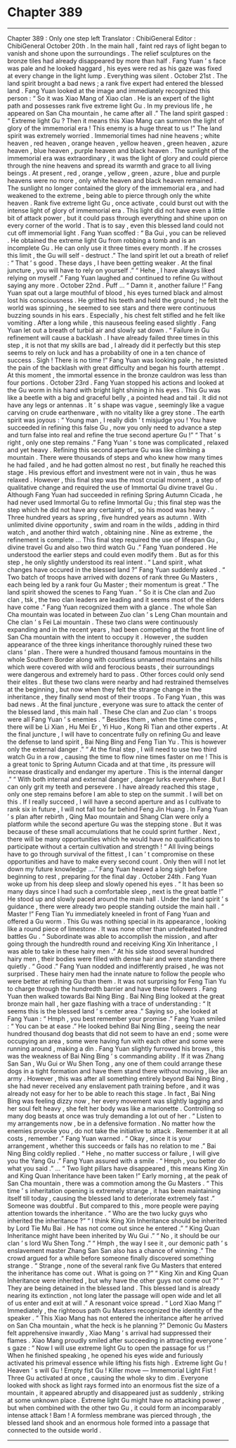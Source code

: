 
# Chapter 389


---

Chapter 389 : Only one step left
Translator :
ChibiGeneral
Editor :
ChibiGeneral
October 20th .
In the main hall , faint red rays of light began to vanish and shone upon the surroundings .
The relief sculptures on the bronze tiles had already disappeared by more than half .
Fang Yuan ’ s face was pale and he looked haggard , his eyes were red as his gaze was fixed at every change in the light lump .
Everything was silent .
October 21st .
The land spirit brought a bad news ; a rank five expert had entered the blessed land .
Fang Yuan looked at the image and immediately recognized this person : “ So it was Xiao Mang of Xiao clan . He is an expert of the light path and possesses rank five extreme light Gu . In my previous life , he appeared on San Cha mountain , he came after all .”
The land spirit gasped : “ Extreme light Gu ? Then it means this Xiao Mang can summon the light of glory of the immemorial era ! This enemy is a huge threat to us !”
The land spirit was extremely worried .
Immemorial times had nine heavens ; white heaven , red heaven , orange heaven , yellow heaven , green heaven , azure heaven , blue heaven , purple heaven and black heaven .
The sunlight of the immemorial era was extraordinary , it was the light of glory and could pierce through the nine heavens and spread its warmth and grace to all living beings .
At present , red , orange , yellow , green , azure , blue and purple heavens were no more , only white heaven and black heaven remained . The sunlight no longer contained the glory of the immemorial era , and had weakened to the extreme , being able to pierce through only the white heaven .
Rank five extreme light Gu , once activate , could burst out with the intense light of glory of immemorial era . This light did not have even a little bit of attack power , but it could pass through everything and shine upon on every corner of the world .
That is to say , even this blessed land could not cut off immemorial light .
Fang Yuan scoffed : “ Ba Gui , you can be relieved . He obtained the extreme light Gu from robbing a tomb and is an incomplete Gu . He can only use it three times every month . If he crosses this limit , the Gu will self - destruct .”
The land spirit let out a breath of relief : “ That ’ s good . These days , I have been getting weaker . At the final juncture , you will have to rely on yourself .”
“ Hehe , I have always liked relying on myself .” Fang Yuan laughed and continued to refine Gu without saying any more .
October 22nd .
Puff …
“ Damn it , another failure !”
Fang Yuan spat out a large mouthful of blood , his eyes turned black and almost lost his consciousness .
He gritted his teeth and held the ground ; he felt the world was spinning , he seemed to see stars and there were continuous buzzing sounds in his ears .
Especially , his chest felt stifled and he felt like vomiting .
After a long while , this nauseous feeling eased slightly .
Fang Yuan let out a breath of turbid air and slowly sat down .
“ Failure in Gu refinement will cause a backlash . I have already failed three times in this step , it is not that my skills are bad , I already did it perfectly but this step seems to rely on luck and has a probability of one in a ten chance of success . Sigh ! There is no time !”
Fang Yuan was looking pale , he resisted the pain of the backlash with great difficulty and began his fourth attempt .
At this moment , the immortal essence in the bronze cauldron was less than four portions .
October 23rd .
Fang Yuan stopped his actions and looked at the Gu worm in his hand with bright light shining in his eyes .
This Gu was like a beetle with a big and graceful belly , a pointed head and tail . It did not have any legs or antennas . It ’ s shape was vague , seemingly like a vague carving on crude earthenware , with no vitality like a grey stone .
The earth spirit was joyous : “ Young man , I really didn ’ t misjudge you ! You have succeeded in refining this false Gu , now you only need to advance a step and turn false into real and refine the true second aperture Gu !”
“ That ’ s right , only one step remains .” Fang Yuan ’ s tone was complicated , relaxed and yet heavy .
Refining this second aperture Gu was like climbing a mountain . There were thousands of steps and who knew how many times he had failed , and he had gotten almost no rest , but finally he reached this stage . His previous effort and investment were not in vain , thus he was relaxed .
However , this final step was the most crucial moment , a step of qualitative change and required the use of Immortal Gu divine travel Gu .
Although Fang Yuan had succeeded in refining Spring Autumn Cicada , he had never used Immortal Gu to refine Immortal Gu ; this final step was the step which he did not have any certainty of , so his mood was heavy .
“ Three hundred years as spring , five hundred years as autumn . With unlimited divine opportunity , swim and roam in the wilds , adding in third watch , and another third watch , obtaining nine . Nine as extreme , the refinement is complete …
This final step required the use of lifespan Gu , divine travel Gu and also two third watch Gu .” Fang Yuan pondered .
He understood the earlier steps and could even modify them . But as for this step , he only slightly understood its real intent .
“ Land spirit , what changes have occured in the blessed land ?” Fang Yuan suddenly asked .
“ Two batch of troops have arrived with dozens of rank three Gu Masters , each being led by a rank four Gu Master ; their momentum is great .” The land spirit showed the scenes to Fang Yuan .
“ So it is Che clan and Zuo clan ,
tsk
, the two clan leaders are leading and it seems most of the elders have come .” Fang Yuan recognized them with a glance .
The whole San Cha mountain was located in between Zuo clan ’ s Leng Chan mountain and Che clan ’ s Fei Lai mountain .
These two clans were continuously expanding and in the recent years , had been competing at the front line of San Cha mountain with the intent to occupy it .
However , the sudden appearance of the three kings inheritance thoroughly ruined these two clans ’ plan .
There were a hundred thousand famous mountains in the whole Southern Border along with countless unnamed mountains and hills which were covered with wild and ferocious beasts , their surroundings were dangerous and extremely hard to pass .
Other forces could only send their elites . But these two clans were nearby and had restrained themselves at the beginning , but now when they felt the strange change in the inheritance , they finally send most of their troops .
To Fang Yuan , this was bad news .
At the final juncture , everyone was sure to attack the center of the blessed land , this main hall . These Che clan and Zuo clan ’ s troops were all Fang Yuan ’ s enemies .
“ Besides them , when the time comes , there will be Li Xian , Hu Mei Er , Yi Huo , Kong Ri Tian and other experts . At the final juncture , I will have to concentrate fully on refining Gu and leave the defense to land spirit , Bai Ning Bing and Feng Tian Yu . This is however only the external danger .”
“ At the final step , I will need to use two third watch Gu in a row , causing the time to flow nine times faster on me ! This is a great tonic to Spring Autumn Cicada and at that time , its pressure will increase drastically and endanger my aperture . This is the internal danger .”
“ With both internal and external danger , danger lurks everywhere . But I can only grit my teeth and persevere . I have already reached this stage , only one step remains before I am able to step on the summit . I will bet on this . If I really succeed , I will have a second aperture and as I cultivate to rank six in future , I will not fall too far behind Feng Jin Huang .
In Fang Yuan ’ s plan after rebirth , Qing Mao mountain and Shang Clan were only a platform while the second aperture Gu was the stepping stone .
But it was because of these small accumulations that he could sprint further .
Next , there will be many opportunities which he would have no qualifications to participate without a certain cultivation and strength !
“ All living beings have to go through survival of the fittest , I can ’ t compromise on these opportunities and have to make every second count . Only then will I not let down my future knowledge ….”
Fang Yuan heaved a long sigh before beginning to rest , preparing for the final day .
October 24th .
Fang Yuan woke up from his deep sleep and slowly opened his eyes .
“ It has been so many days since I had such a comfortable sleep , next is the great battle !” He stood up and slowly paced around the main hall .
Under the land spirit ’ s guidance , there were already two people standing outside the main hall .
“ Master !” Feng Tian Yu immediately kneeled in front of Fang Yuan and offered a Gu worm .
This Gu was nothing special in its appearance , looking like a round piece of limestone . It was none other than undefeated hundred battles Gu .
“ Subordinate was able to accomplish the mission , and after going through the hundredth round and receiving King Xin Inheritance , I was able to take in these hairy men .”
At his side stood several hundred hairy men , their bodies were filled with dense hair and were standing there quietly .
“ Good .” Fang Yuan nodded and indifferently praised , he was not surprised .
These hairy men had the innate nature to follow the people who were better at refining Gu than them . It was not surprising for Feng Tian Yu to charge through the hundredth barrier and have these followers .
Fang Yuan then walked towards Bai Ning Bing .
Bai Ning Bing looked at the great bronze main hall , her gaze flashing with a trace of understanding : “ It seems this is the blessed land ’ s center area .”
Saying so , she looked at Fang Yuan : “ Hmph , you best remember your promise .”
Fang Yuan smiled : “ You can be at ease .”
He looked behind Bai Ning Bing , seeing the near hundred thousand dog beasts that did not seem to have an end ; some were occupying an area , some were having fun with each other and some were running around , making a din .
Fang Yuan slightly furrowed his brows , this was the weakness of Bai Ning Bing ’ s commanding ability . If it was Zhang San San , Wu Gui or Wu Shen Tong , any one of them could arrange these dogs in a tight formation and have them stand there without moving , like an army .
However , this was after all something entirely beyond Bai Ning Bing , she had never received any enslavement path training before , and it was already not easy for her to be able to reach this stage .
In fact , Bai Ning Bing was feeling dizzy now , her every movement was slightly lagging and her soul felt heavy , she felt her body was like a marionette .
Controlling so many dog beasts at once was truly demanding a lot out of her .
“ Listen to my arrangements now , be in a defensive formation . No matter how the enemies provoke you , do not take the initiative to attack . Remember it at all costs , remember .” Fang Yuan warned .
“ Okay , since it is your arrangement , whether this succeeds or fails has no relation to me .” Bai Ning Bing coldly replied .
“ Hehe , no matter success or failure , I will give you the Yang Gu .” Fang Yuan assured with a smile .
“ Hmph , you better do what you said .”
…
“ Two light pillars have disappeared , this means King Xin and King Quan Inheritance have been taken !” Early morning , at the peak of San Cha mountain , there was a commotion among the Gu Masters .
“ This time ’ s inheritation opening is extremely strange , it has been maintaining itself till today , causing the blessed land to deteriorate extremely fast .” Someone was doubtful .
But compared to this , more people were paying attention towards the inheritance .
“ Who are the two lucky guys who inherited the inheritance ?”
“ I think King Xin Inheritance should be inherited by Lord Tie Mu Bai . He has not come out since he entered .”
“ King Quan Inheritance might have been inherited by Wu Gui .”
“ No , it should be our clan ’ s lord Wu Shen Tong .”
“ Hmph , the way I see it , our demonic path ’ s enslavement master Zhang San San also has a chance of winning .”
The crowd argued for a while before someone finally discovered something strange .
“ Strange , none of the several rank five Gu Masters that entered the inheritance has come out . What is going on ?”
“ King Xin and King Quan Inheritance were inherited , but why have the other guys not come out ?”
“ They are being detained in the blessed land . This blessed land is already nearing its extinction , not long later the passage will open wide and let all of us enter and exit at will .” A resonant voice spread .
“ Lord Xiao Mang !” Immediately , the righteous path Gu Masters recognized the identity of the speaker .
“ This Xiao Mang has not entered the inheritance after he arrived on San Cha mountain , what the heck is he planning ?” Demonic Gu Masters felt apprehensive inwardly , Xiao Mang ’ s arrival had suppressed their flames .
Xiao Mang proudly smiled after succeeding in attracting everyone ’ s gaze : “ Now I will use extreme light Gu to open the passage for us !”
When he finished speaking , he opened his eyes wide and furiously activated his primeval essence while lifting his fists high .
Extreme light Gu !
Heaven ’ s will Gu !
Empty fist Gu !
Killer move —
Immemorial Light Fist !
Three Gu activated at once , causing the whole sky to dim .
Everyone looked with shock as light rays formed into an enormous fist the size of a mountain , it appeared abruptly and disappeared just as suddenly , striking at some unknown place .
Extreme light Gu might have no attacking power , but when combined with the other two Gu , it could form an incomparably intense attack !
Bam !
A formless membrane was pierced through , the blessed land shook and an enormous hole formed into a passage that connected to the outside world .

---

